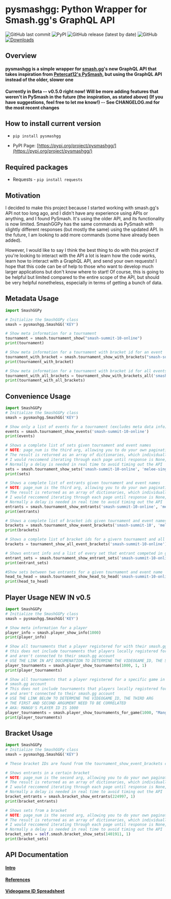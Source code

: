 # pysmashgg: Python Wrapper for Smash.gg's GraphQL API

![GitHub last commit](https://img.shields.io/github/last-commit/JeremySkalla/pysmashgg)
![PyPI](https://img.shields.io/pypi/v/pysmashgg)
![GitHub release (latest by date)](https://img.shields.io/github/v/release/JeremySkalla/AmongUsQueueBot)
![GitHub](https://img.shields.io/github/license/JeremySkalla/pysmashgg)
[![Downloads](https://pepy.tech/badge/pysmashgg)](https://pepy.tech/project/pysmashgg)

## Overview

#### pysmashgg is a simple wrapper for [smash.gg](https://smash.gg)'s new GraphQL API that takes inspiration from [Petercat12's PySmash](https://github.com/PeterCat12/pysmash), but using the GraphQL API instead of the older, slower one

#### Currently in Beta -- v0.5.0 right now! Will be more adding features that weren't in PySmash in the future (the inspiration, as stated above) (If you have suggestions, feel free to let me know!) -- See CHANGELOG.md for the most recent changes

## How to install current version

- `pip install pysmashgg`

- PyPI Page: [https://pypi.org/project/pysmashgg/](https://pypi.org/project/pysmashgg/)

## Required packages

- Requests - `pip install requests`

## Motivation

I decided to make this project because I started working with smash.gg's API not too long ago, and I didn't have any experience using APIs or anything, and I found PySmash. It's using the older API, and its functionality is now limited. SmashGGPy has the same commands as PySmash with slightly different responses (but mostly the same) using the updated API. In the future, I am looking to add more commands (some have already been added).

However, I would like to say I think the best thing to do with this project if you're looking to interact with the API a lot is learn how the code works, learn how to interact with a GraphQL API, and send your own requests! I hope that this code can be of help to those who want to develop much larger applications but don't know where to start! Of course, this is going to be helpful but limited compared to the entire scope of the API, but should be very helpful nonetheless, especially in terms of getting a bunch of data.

## Metadata Usage

```python
import SmashGGPy

# Initialize the SmashGGPy class
smash = pysmashgg.SmashGG('KEY')

# Show meta information for a tournament
tournament = smash.tournament_show("smash-summit-10-online")
print(tournament)

# Show meta information for a tournament with bracket id for an event
tournament_with_bracket = smash.tournament_show_with_brackets("smash-summit-10-online", "melee-singles")
print(tournament_with_bracket)

# Show meta information for a tournament with bracket id for all events
tournament_with_all_brackets = tournament_show_with_brackets_all('smash-summit-10-online')
print(tournament_with_all_brackets)
```

## Convenience Usage

```python
import SmashGGPy
# Initialize the SmashGGPy class
smash = pysmashgg.SmashGG('KEY')

# Show only a list of events for a tournament (excludes meta data info)
events = smash.tournament_show_events('smash-summit-10-online')
print(events)

# Shows a complete list of sets given tournament and event names
# NOTE: page_num is the third arg, allowing you to do your own pagination.
# The result is returned as an array of dictionaries, which individually are sets with data
# I would reccomend iterating through each page until response is None, which means you're out of pages
# Normally a delay is needed in real time to avoid timing out the API
sets = smash.tournament_show_sets('smash-summit-10-online', 'melee-singles', 1)
print(sets)

# Shows a complete list of entrants given tournament and event names
# NOTE: page_num is the third arg, allowing you to do your own pagination.
# The result is returned as an array of dictionaries, which individually are sets with data
# I would reccomend iterating through each page until response is None, which means you're out of pages
# Normally a delay is needed in real time to avoid timing out the API
entrants = smash.tournament_show_entrants('smash-summit-10-online', 'melee-singles')
print(entrants)

# Shows a complete list of bracket ids given tournament and event names
brackets = smash.tournament_show_event_brackets('smash-summit-10', 'melee-singles')
print(brackets)

# Shows a complete list of bracket ids for a givern tournament and all events
brackets = tournament_show_all_event_brackets('smash-summit-10-online')

# Shows entrant info and a list of every set that entrant competed in given tournament and event names
entrant_sets = smash.tournament_show_entrant_sets('smash-summit-10-online', 'melee-singles', 'Mang0')
print(entrant_sets)

#Show sets between two entrants for a given tournament and event name
head_to_head = smash.tournament_show_head_to_head('smash-summit-10-online', 'melee-singles', 'Mang0', 'Zain')
print(head_to_head)
```

## Player Usage **NEW IN v0.5**

```python
import SmashGGPy
# Initialize the SmashGGPy class
smash = pysmashgg.SmashGG('KEY')

# Show meta information for a player
player_info = smash.player_show_info(1000)
print(player_info)

# Show all tournaments that a player registered for with their smash.gg account
# this does not include tournaments that players locally registered for
# and aren't connected to their smash.gg account
# USE THE LINK IN API DOCUMENATION TO DETERMINE THE VIDEOGAME_ID, THE SECOND ARG
player_tournaments = smash.player_show_tournaments(1000, 1, 1)
print(player_tournaments)

# Show all tournaments that a player registered for a specific game in with their
# smash.gg account
# This does not include tournaments that players locally registered for
# and aren't connected to their smash.gg account
# USE THE LINK BELOW TO DETERMINE THE VIDEOGAME_ID, THE THIRD ARG
# THE FIRST AND SECOND ARGUMENT NEED TO BE CORRELATED
# AKA: MANG0'S PLAYER ID IS 1000
player_tournaments = smash.player_show_tournaments_for_game(1000, "Mang0", 1, 1)
print(player_tournaments)
```

## Bracket Usage

```python
import SmashGGPy
# Initialize the SmashGGPy class
smash = pysmashgg.SmashGG('KEY')

# These bracket IDs are found from the tournament_show_event_brackets command, as well as others

# Shows entrants in a certain bracket
# NOTE: page_num is the second arg, allowing you to do your own pagination.
# The result is returned as an array of dictionaries, which individually are sets with data
# I would reccomend iterating through each page until response is None, which means you're out of pages
# Normally a delay is needed in real time to avoid timing out the API
bracket_entrants = smash.bracket_show_entrants(224997, 1)
print(bracket_entrants)

# Shows sets from a bracket
# NOTE: page_num is the second arg, allowing you to do your own pagination.
# The result is returned as an array of dictionaries, which individually are sets with data
# I would reccomend iterating through each page until response is None, which means you're out of pages
# Normally a delay is needed in real time to avoid timing out the API
bracket_sets = self.smash.bracket_show_sets(1401911, 1)
print(bracket_sets)
```

## API Documentation

#### [Intro](https://developer.smash.gg/docs/intro/)

#### [References](https://developer.smash.gg/reference/)

#### [Videogame ID Spreadsheet](https://docs.google.com/spreadsheets/d/1l-mcho90yDq4TWD-Y9A22oqFXGo8-gBDJP0eTmRpTaQ/)
